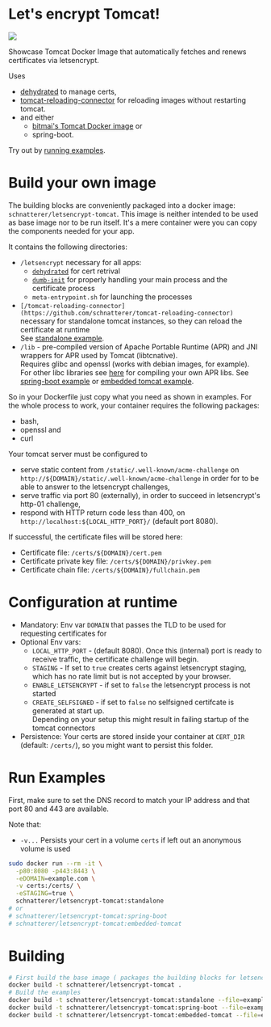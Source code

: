Let's encrypt Tomcat!
========

[![](https://img.shields.io/docker/image-size/schnatterer/letsencrypt-tomcat)](https://hub.docker.com/r/schnatterer/letsencrypt-tomcat)

Showcase Tomcat Docker Image that automatically fetches and renews certificates via letsencrypt. 

Uses 
* [dehydrated](http://dehydrated.io/) to manage certs, 
* [tomcat-reloading-connector](https://github.com/schnatterer/tomcat-reloading-connector) for reloading images without 
  restarting tomcat. 
* and either
  * [bitmai's Tomcat Docker image](https://hub.docker.com/r/bitnami/tomcat) or
  * spring-boot.
  
Try out by [running examples](#Run-Examples).

# Build your own image

The building blocks are conveniently packaged into a docker image: `schnatterer/letsencrypt-tomcat`.
This image is neither intended to be used as base image nor to be run itself.
It's a mere container were you can copy the components needed for your app.

It contains the following directories:

* `/letsencrypt` necessary for all apps:
  * [`dehydrated`](http://dehydrated.io/) for cert retrival
  * [`dumb-init`](https://github.com/Yelp/dumb-init) for properly handling your main process and the certificate process
  * `meta-entrypoint.sh` for launching the processes
* `[/tomcat-reloading-connector](https://github.com/schnatterer/tomcat-reloading-connector)` necessary for standalone 
  tomcat instances, so they can reload the certificate at runtime  
  See [standalone example](examples/standalone).
* `/lib` - pre-compiled version of Apache Portable Runtime (APR) and JNI wrappers for APR used by Tomcat (libtcnative).  
  Requires glibc and openssl (works with debian images, for example).  
  For other libc libraries see [here](https://tomcat.apache.org/tomcat-9.0-doc/apr.html) for compiling your own APR libs.
  See [spring-boot example](examples/spring-boot) or [embedded tomcat example](examples/embedded-tomcat).  

So in your Dockerfile just copy what you need as shown in examples.
For the whole process to work, your container requires the following packages:

* bash,
* openssl and
* curl

Your tomcat server must be configured to
 * serve static content from `/static/.well-known/acme-challenge` on `http://${DOMAIN}/static/.well-known/acme-challenge` 
   in order for to be able to answer to the letsencrypt challenges,
 * serve traffic via port 80 (externally), in order to succeed in letsencrypt's http-01 challenge,
 * respond with HTTP return code less than 400, on `http://localhost:${LOCAL_HTTP_PORT}/` (default port 8080).

If successful, the certificate files will be stored here:
  * Certificate file: `/certs/${DOMAIN}/cert.pem`
  * Certificate private key file: `/certs/${DOMAIN}/privkey.pem`
  * Certificate chain file: `/certs/${DOMAIN}/fullchain.pem`

# Configuration at runtime

* Mandatory: Env var `DOMAIN` that passes the TLD to be used for requesting certificates for
* Optional Env vars: 
  * `LOCAL_HTTP_PORT` - (default 8080). Once this (internal) port is ready to receive traffic, the certificate challenge will begin.
  * `STAGING` - If set to `true` creates certs against letsencrypt staging, which has no rate limit but 
    is not accepted by your browser.
  * `ENABLE_LETSENCRYPT` - if set to `false` the letsencrypt process is not started 
  * `CREATE_SELFSIGNED` - if set to `false` no selfsigned certifcate is generated at start up.  
     Depending on your setup this might result in failing startup of the tomcat connectors
* Persistence: Your certs are stored inside your container at `CERT_DIR` (default: `/certs/`), so you might want to 
  persist this folder.

# Run Examples

First, make sure to set the DNS record to match your IP address and that port 80 and 443 are available.  

Note that:
- `-v...` Persists your cert in a volume `certs` if left out an anonymous volume is used

```bash
sudo docker run --rm -it \
  -p80:8080 -p443:8443 \
  -eDOMAIN=example.com \
  -v certs:/certs/ \
  -eSTAGING=true \
  schnatterer/letsencrypt-tomcat:standalone
# or
# schnatterer/letsencrypt-tomcat:spring-boot
# schnatterer/letsencrypt-tomcat:embedded-tomcat
```

# Building

```bash
# First build the base image ( packages the building blocks for letsencrypt tomcat)
docker build -t schnatterer/letsencrypt-tomcat .
# Build the examples 
docker build -t schnatterer/letsencrypt-tomcat:standalone --file=examples/standalone/Dockerfile .
docker build -t schnatterer/letsencrypt-tomcat:spring-boot --file=examples/spring-boot/Dockerfile .
docker build -t schnatterer/letsencrypt-tomcat:embedded-tomcat --file=examples/embedded-tomcat/Dockerfile .
```